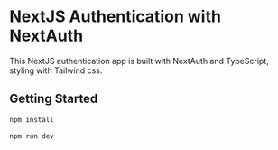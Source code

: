 # NextJS Authentication with NextAuth

This NextJS authentication app is built with NextAuth and TypeScript, styling with Tailwind css.

## Getting Started

```sh
npm install
```

```sh
npm run dev
```